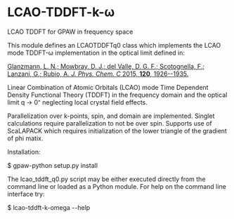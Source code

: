 # LCAO-TDDFT-k-ω
LCAO TDDFT for GPAW in frequency space

This module defines an LCAOTDDFTq0 class
which implements the LCAO mode TDDFT-ω
implementation in the optical limit defined in:

[Glanzmann, L. N.; Mowbray, D. J.; del Valle, D. G. F.; Scotognella, F.; Lanzani, G.; Rubio, A. *J. Phys. Chem. C* 2015, **120**, 1926--1935.](http://dx.doi.org/10.1021/acs.jpcc.5b10025 "doi:10.1021/acs.jpcc.5b10025")

Linear Combination of Atomic Orbitals (LCAO) mode
Time Dependent Density Functional Theory (TDDFT)
in the frequency domain and  the optical limit q → 0⁺
neglecting local crystal field effects.

Parallelization over k-points, spin, and domain are implemented.
Singlet calculations require parallelization to not be over spin.
Supports use of ScaLAPACK which requires initialization
of the lower triangle of the gradient of phi matix.

Installation:

$ gpaw-python setup.py install

The lcao_tddft_q0.py script may be either executed directly
from the command line or loaded as a Python module.
For help on the command line interface try:

$ lcao-tddft-k-omega --help

